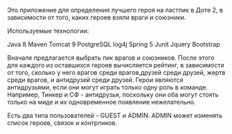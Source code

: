 Это приложение для определения лучшего героя на ластпик в Доте 2, в зависимости от того, каких героев взяли враги и союзники.

Используемые технологии:

Java 8
Maven
Tomcat 9
PostgreSQL
log4j
Spring 5
Junit
Jquery
Bootstrap


Вначале предлагается выбрать пик врагов и союзников. После этого для каждого из оставшихся героев вычисляется рейтинг, в зависимости 
от того, сколько у него врагов среди врагов,друзей среди друзей, жертв среди врагов, и антидрузей среди друзей. Герои являются 
антидрузьями, если они могут играть только одну роль в команде. Например, Тинкер и СФ - антидрузья, поскольку они оба могут стоять
только на миде и их одновременное появление нежелательно.

Есть два типа пользователей - GUEST и ADMIN. ADMIN может изменять список героев, связок и контрпиков.

